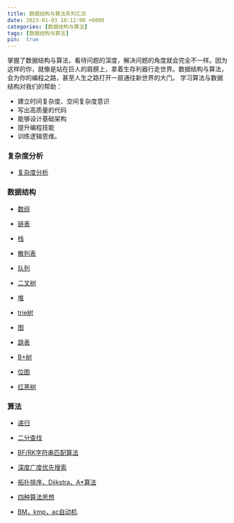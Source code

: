 ```yaml
---
title: 数据结构与算法系列汇总
date: 2023-01-03 10:12:00 +0800
categories: [数据结构与算法]
tags: [数据结构与算法]
pin:  true
---
```


掌握了数据结构与算法，看待问题的深度，解决问题的角度就会完全不一样。因为这样的你，就像是站在巨人的肩膀上，拿着生存利器行走世界。数据结构与算法，会为你的编程之路，甚至人生之路打开一扇通往新世界的大门。
学习算法与数据结构对我们的帮助：

- 建立时间复杂度、空间复杂度意识
- 写出高质量的代码
- 能够设计基础架构
- 提升编程技能
- 训练逻辑思维。

### 复杂度分析

- [复杂度分析](https://jasonbourne723.github.io/posts/complexity/)

### 数据结构

- [数组](https://jasonbourne723.github.io/posts/array/)

- [链表](https://jasonbourne723.github.io/posts/link-list/)
- [栈](https://jasonbourne723.github.io/posts/stack/)
- [散列表](https://jasonbourne723.github.io/posts/hash-table/)
- [队列](https://jasonbourne723.github.io/posts/queue/)
- [二叉树](https://jasonbourne723.github.io/posts/binary-tree/)
- [堆](https://jasonbourne723.github.io/posts/heap/)
- [trie树](https://jasonbourne723.github.io/posts/trie/)
- [图](https://jasonbourne723.github.io/posts/graph/)
- [跳表](https://jasonbourne723.github.io/posts/skip-list/)
- [B+树](https://jasonbourne723.github.io/posts/b+tree/)
- [位图](https://jasonbourne723.github.io/posts/bit-map/)
- [红黑树](https://jasonbourne723.github.io/posts/red-black-tree/)

### 算法

- [递归](https://jasonbourne723.github.io/posts/recursion/)

- [二分查找](https://jasonbourne723.github.io/posts/binary-search/)
- [BF/RK字符串匹配算法](https://jasonbourne723.github.io/posts/bf-rk/)
- [深度广度优先搜索](https://jasonbourne723.github.io/posts/deep-search/)
- [拓扑排序，Dijkstra，A*算法]()
- [四种算法思想]()
- [BM，kmp，ac自动机]()